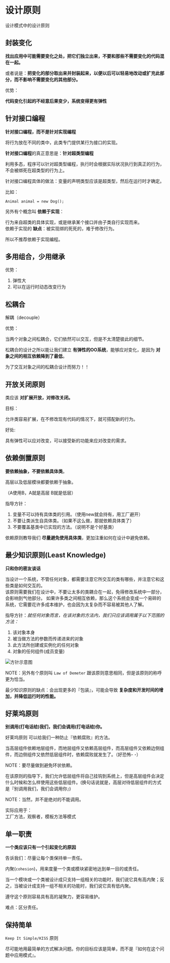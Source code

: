 # 设计原则

设计模式中的设计原则

## 封装变化

**找出应用中可能需要变化之处，把它们独立出来，不要和那些不需要变化的代码混在一起。**  

或者说是：**把变化的部分取出来并封装起来，以便以后可以轻易地改动或扩充此部分，而不影响不需要变化的其他部分。**    

优势：  

**代码变化引起的不经意后果变少，系统变得更有弹性**  

## 针对接口编程

**针对接口编程，而不是针对实现编程**    

将行为放在不同的类中，此类专门提供某行为接口的实现。  

**针对接口编程**的真正意思是：**针对超类型编程**  

利用多态，程序可以针对超类型编程，执行时会根据实际状况执行到真正的行为，不会被绑死在超类型的行为上。  

针对接口编程具体的做法：变量的声明类型应该是超类型，然后在运行时才确定。

比如：  

```
Animal animal = new Dog();
```

另外有个概念叫 **依赖于实现**：  

行为来自超类的具体实现，或是继承某个接口并由子类自行实现而来。  
依赖于实现的 **缺点**：被实现绑的死死的，难于修改行为。  

所以不推荐依赖于实现编程。  

## 多用组合，少用继承

优势：  

1. 弹性大
2. 可以在运行时动态改变行为  


## 松耦合

解耦（decouple）

优势：  

当两个对象之间松耦合，它们依然可以交互，但是不太清楚彼此的细节。  

松耦合的设计之所以能让我们建立 **有弹性的OO系统**，能够应对变化，是因为 **对象之间的相互依赖降到了最低**。  

为了交互对象之间的松耦合设计而努力！！

## 开放关闭原则

类应该 **对扩展开放，对修改关闭。**  

目标：  

允许类容易扩展，在不修改现有代码的情况下，就可搭配新的行为。

好处:  

具有弹性可以应对改变，可以接受新的功能来应对改变的需求。  


## 依赖倒置原则

**要依赖抽象，不要依赖具体类**。  

高层以及低层模块都要依赖于抽象。

（A使用B，A就是高层 B就是低层）  

指导方针：  
1. 变量不可以持有具体类的引用。（使用new就会持有，用工厂避开）
2. 不要让类派生自具体类。（如果不这么做，那就依赖具体类了）
3. 不要覆盖基类中已实现的方法。（说明不是个好基类）


依赖原则教导我们 **尽量避免使用具体类**，更加注重如何在设计中避免依赖。    

## 最少知识原则(Least Knowledge)

**只和你的密友谈话**

当设计一个系统，不管任何对象，都需要注意它所交互的类有哪些，并注意它和这些类是如何交互的。  
该原则需要我们在设计中，不要让太多的类耦合在一起，免得修改系统中一部分，会影响到气他部分。  如果许多类之间相互依赖，那么这个系统会变成一个易碎的系统，它需要花许多成本维护，也会因为太复杂而不容易被其他人了解。  

指导方针：*就任何对象而言，在该对象的方法内，我们只应该调用属于以下范围的方法：*   

1. 该对象本身
2. 被当做方法的参数而传递进来的对象
3. 此方法所创建或实例化的任何对象
4. 对象的任何组件(成员变量)

![方针示意图](http://ww4.sinaimg.cn/large/98900c07jw1f61d5rsy1kj20ht0dmjsu.jpg)


NOTE：另外有个原则叫 `Law of Demeter` 跟该原则意思相同，但是该原则的称呼更为恰当。  


最少知识原则的缺点：会出现更多的『包装』，可能会导致 **复杂度和开发时间的增加，并降低运行时的性能。**  

## 好莱坞原则

**别调用(打电话给)我们，我们会调用(打电话给)你。**  

好莱坞原则 可以给我们一种防止『依赖腐败』的方法。

当高层组件依赖地层组件，而地层组件又依赖高层组件，而高层组件又依赖边侧组件，而边侧组件又依然低层组件时，依赖腐败就发生了。（好恐怖- -）  

NOTE：要尽量做到避免环状依赖。  

在该原则的指导下，我们允许低层组件将自己挂钩到系统上，但是高层组件会决定什么时候和怎么样使用这些低层组件。(换句话说就是，高层对待低层组件的方式是『别调用我们，我们会调用你』)  

NOTE：当然，并不是绝对的不能调用。  

实际应用于：   
工厂方法，观察者，模板方法等模式  


## 单一职责

**一个类应该只有一个引起变化的原因**  

告诉我们：尽量让每个类保持单一责任。  

内聚(`cohesion`)，用来度量一个类或模块紧密地达到单一目的或责任。  

当一个模块或一个类被设计成只支持一组相关的功能时，我们说它具有高内聚；反之，当被设计成支持一组不相关的功能时，我们说它具有低内聚。  

遵守这个原则容易具有高的凝聚力，更容易维护。  


难点：区分责任。  

## 保持简单

`Keep It Simple/KISS` 原则

尽可能地用最简单的方式解决问题。你的目标应该是简单，而不是『如何在这个问题中应用模式』。  
